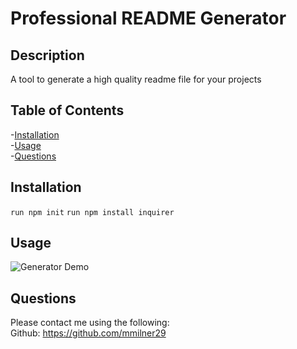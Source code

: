 
  # Professional README Generator

  ## Description
   A tool to generate a high quality readme file for your projects

  ## Table of Contents
  -[Installation](#installation)  
  -[Usage](#usage)  
  -[Questions](#questions)

  ## Installation
   `run npm init`
   `run npm install inquirer`  

  ## Usage

   ![Generator Demo](./demo/demo.gif)

  ## Questions
  Please contact me using the following:  
  Github: https://github.com/mmilner29 



